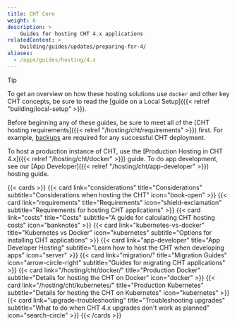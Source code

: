 ```yaml
---
title: CHT Core
weight: 6
description: >
    Guides for hosting CHT 4.x applications
relatedContent: >
    building/guides/updates/preparing-for-4/
aliases:
  - /apps/guides/hosting/4.x
---
```


> [!TIP] 
> To get an overview on how these hosting solutions use `docker` and other key CHT concepts, be sure to read the [guide on a Local Setup]({{< relref "building/local-setup" >}}).

Before beginning any of these guides, be sure to meet all of the [CHT hosting requirements]({{< relref "/hosting/cht/requirements" >}}) first. For example, [backups](/hosting/cht/docker/backups) are required for any successful CHT deployment.

To host a production instance of CHT, use the [Production Hosting in CHT 4.x]({{< relref "/hosting/cht/docker" >}}) guide. To do app development, see our [App Developer]({{< relref "/hosting/cht/app-developer" >}}) hosting guide.

{{< cards >}}
  {{< card link="considerations" title="Considerations" subtitle="Considerations when hosting the CHT" icon="book-open" >}}
  {{< card link="requirements" title="Requirements" icon="shield-exclamation" subtitle="Requirements for hosting CHT applications" >}}
  {{< card link="costs" title="Costs" subtitle="A guide for calculating CHT hosting costs" icon="banknotes" >}}
  {{< card link="kubernetes-vs-docker" title="Kubernetes vs Docker" icon="kubernetes" subtitle="Options for installing CHT applications" >}}
  {{< card link="app-developer" title="App Developer Hosting" subtitle="Learn how to host the CHT when developing apps" icon="server" >}}
  {{< card link="migration/" title="Migration Guides" icon="arrow-circle-right" subtitle="Guides for migrating CHT applications" >}}
  {{< card link="/hosting/cht/docker/" title="Production Docker" subtitle="Details for hosting the CHT on Docker" icon="docker" >}}
  {{< card link="/hosting/cht/kubernetes/" title="Production Kubernetes" subtitle="Details for hosting the CHT on Kubernetes" icon="kubernetes" >}}
  {{< card link="upgrade-troubleshooting" title="Troubleshooting upgrades" subtitle="What to do when CHT 4.x upgrades don't work as planned" icon="search-circle" >}}
{{< /cards >}}

